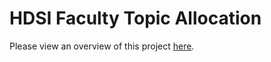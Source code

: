 # HDSI Faculty Topic Allocation

Please view an overview of this project [here](https://marthay01.github.io/hdsi_faculty_tool/ ).


